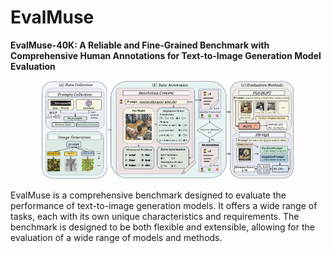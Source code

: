 # EvalMuse

**EvalMuse-40K: A Reliable and Fine-Grained Benchmark with Comprehensive Human Annotations for Text-to-Image Generation Model Evaluation**

<p align="center">
  <img src="assets/images/framework.png" alt="EvalMuse Logo" width="80%">
</p>
EvalMuse is a comprehensive benchmark designed to evaluate the performance of text-to-image generation models. It offers a wide range of tasks, each with its own unique characteristics and requirements. The benchmark is designed to be both flexible and extensible, allowing for the evaluation of a wide range of models and methods.


